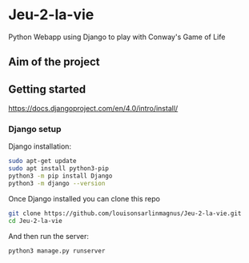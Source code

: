 # Jeu-2-la-vie
Python Webapp using Django to play with Conway's Game of Life

## Aim of the project

## Getting started
https://docs.djangoproject.com/en/4.0/intro/install/

### Django setup
Django installation:
```bash
sudo apt-get update
sudo apt install python3-pip
python3 -m pip install Django
python3 -m django --version
```
Once Django installed you can clone this repo

```sh
git clone https://github.com/louisonsarlinmagnus/Jeu-2-la-vie.git
cd Jeu-2-la-vie
```
And then run the server:
```sh
python3 manage.py runserver
``` 
